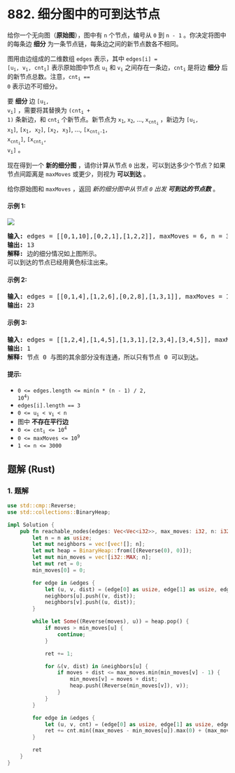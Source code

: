 # 882. 细分图中的可到达节点
给你一个无向图（**原始图**），图中有 `n` 个节点，编号从 `0` 到 `n - 1` 。你决定将图中的每条边 **细分** 为一条节点链，每条边之间的新节点数各不相同。

图用由边组成的二维数组 `edges` 表示，其中 <code>edges[i] = [u<sub>i</sub>, v<sub>i</sub>, cnt<sub>i</sub>]</code> 表示原始图中节点 <code>u<sub>i</sub></code> 和 <code>v<sub>i</sub></code> 之间存在一条边，<code>cnt<sub>i</sub></code> 是将边 **细分** 后的新节点总数。注意，<code>cnt<sub>i</sub> == 0</code> 表示边不可细分。

要 **细分** 边 <code>[u<sub>i</sub>, v<sub>i</sub>]</code> ，需要将其替换为 <code>(cnt<sub>i</sub> + 1)</code> 条新边，和 <code>cnt<sub>i</sub></code> 个新节点。新节点为 <code>x<sub>1</sub></code>, <code>x<sub>2</sub></code>, ..., <code>x<sub>cnt<sub>i</sub></sub></code> ，新边为 <code>[u<sub>i</sub>, x<sub>1</sub>]</code>, <code>[x<sub>1</sub>, x<sub>2</sub>]</code>, <code>[x<sub>2</sub>, x<sub>3</sub>]</code>, ..., <code>[x<sub>cnt<sub>i</sub>-1</sub>, x<sub>cnt<sub>i</sub></sub>]</code>, <code>[x<sub>cnt<sub>i</sub></sub>, v<sub>i</sub>]</code> 。

现在得到一个 **新的细分图** ，请你计算从节点 `0` 出发，可以到达多少个节点？如果节点间距离是 `maxMoves` 或更少，则视为 **可以到达** 。

给你原始图和 `maxMoves` ，返回 *新的细分图中从节点 `0` 出发 **可到达的节点数*** 。

#### 示例 1:
![](https://s3-lc-upload.s3.amazonaws.com/uploads/2018/08/01/origfinal.png)
<pre>
<strong>输入:</strong> edges = [[0,1,10],[0,2,1],[1,2,2]], maxMoves = 6, n = 3
<strong>输出:</strong> 13
<strong>解释:</strong> 边的细分情况如上图所示。
可以到达的节点已经用黄色标注出来。
</pre>

#### 示例 2:
<pre>
<strong>输入:</strong> edges = [[0,1,4],[1,2,6],[0,2,8],[1,3,1]], maxMoves = 10, n = 4
<strong>输出:</strong> 23
</pre>

#### 示例 3:
<pre>
<strong>输入:</strong> edges = [[1,2,4],[1,4,5],[1,3,1],[2,3,4],[3,4,5]], maxMoves = 17, n = 5
<strong>输出:</strong> 1
<strong>解释:</strong> 节点 0 与图的其余部分没有连通，所以只有节点 0 可以到达。
</pre>

#### 提示:
* <code>0 <= edges.length <= min(n * (n - 1) / 2, 10<sup>4</sup>)</code>
* `edges[i].length == 3`
* <code>0 <= u<sub>i</sub> < v<sub>i</sub> < n</code>
* 图中 **不存在平行边**
* <code>0 <= cnt<sub>i</sub> <= 10<sup>4</sup></code>
* <code>0 <= maxMoves <= 10<sup>9</sup></code>
* `1 <= n <= 3000`

## 题解 (Rust)

### 1. 题解
```Rust
use std::cmp::Reverse;
use std::collections::BinaryHeap;

impl Solution {
    pub fn reachable_nodes(edges: Vec<Vec<i32>>, max_moves: i32, n: i32) -> i32 {
        let n = n as usize;
        let mut neighbors = vec![vec![]; n];
        let mut heap = BinaryHeap::from([(Reverse(0), 0)]);
        let mut min_moves = vec![i32::MAX; n];
        let mut ret = 0;
        min_moves[0] = 0;

        for edge in &edges {
            let (u, v, dist) = (edge[0] as usize, edge[1] as usize, edge[2] + 1);
            neighbors[u].push((v, dist));
            neighbors[v].push((u, dist));
        }

        while let Some((Reverse(moves), u)) = heap.pop() {
            if moves > min_moves[u] {
                continue;
            }

            ret += 1;

            for &(v, dist) in &neighbors[u] {
                if moves + dist <= max_moves.min(min_moves[v] - 1) {
                    min_moves[v] = moves + dist;
                    heap.push((Reverse(min_moves[v]), v));
                }
            }
        }

        for edge in &edges {
            let (u, v, cnt) = (edge[0] as usize, edge[1] as usize, edge[2]);
            ret += cnt.min((max_moves - min_moves[u]).max(0) + (max_moves - min_moves[v]).max(0));
        }

        ret
    }
}
```

